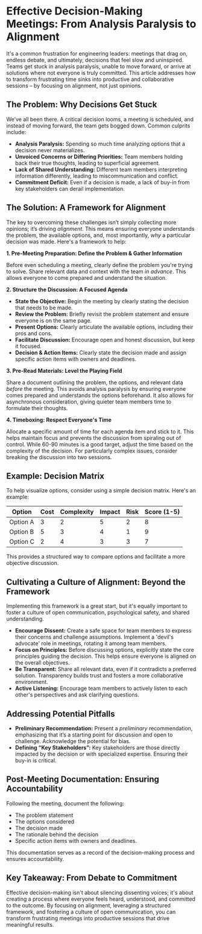 # Effective Decision-Making Meetings: From Analysis Paralysis to Alignment

It's a common frustration for engineering leaders: meetings that drag on, endless debate, and ultimately, decisions that feel slow and uninspired. Teams get stuck in analysis paralysis, unable to move forward, or arrive at solutions where not everyone is truly committed. This article addresses how to transform frustrating time sinks into productive and collaborative sessions – by focusing on alignment, not just opinions.

## The Problem: Why Decisions Get Stuck

We’ve all been there. A critical decision looms, a meeting is scheduled, and instead of moving forward, the team gets bogged down. Common culprits include:

* **Analysis Paralysis:**  Spending so much time analyzing options that a decision never materializes.
* **Unvoiced Concerns or Differing Priorities:** Team members holding back their true thoughts, leading to superficial agreement.
* **Lack of Shared Understanding:**  Different team members interpreting information differently, leading to miscommunication and conflict. 
* **Commitment Deficit:**  Even if a decision is made, a lack of buy-in from key stakeholders can derail implementation.

## The Solution: A Framework for Alignment

The key to overcoming these challenges isn’t simply collecting more opinions; it’s driving *alignment*. This means ensuring everyone understands the problem, the available options, and, most importantly, *why* a particular decision was made. Here's a framework to help:

**1. Pre-Meeting Preparation: Define the Problem & Gather Information**

Before even scheduling a meeting, clearly define the problem you're trying to solve. Share relevant data and context with the team *in advance*. This allows everyone to come prepared and understand the situation.

**2. Structure the Discussion: A Focused Agenda**

*   **State the Objective:** Begin the meeting by clearly stating the decision that needs to be made.
*   **Review the Problem:** Briefly revisit the problem statement and ensure everyone is on the same page.
*   **Present Options:**  Clearly articulate the available options, including their pros and cons.
*   **Facilitate Discussion:** Encourage open and honest discussion, but keep it focused.
*   **Decision & Action Items:**  Clearly state the decision made and assign specific action items with owners and deadlines.

**3. Pre-Read Materials: Level the Playing Field**

Share a document outlining the problem, the options, and relevant data *before* the meeting.  This avoids analysis paralysis by ensuring everyone comes prepared and understands the options beforehand.  It also allows for asynchronous consideration, giving quieter team members time to formulate their thoughts.

**4.  Timeboxing: Respect Everyone's Time**

Allocate a specific amount of time for each agenda item and stick to it. This helps maintain focus and prevents the discussion from spiraling out of control.  While 60-90 minutes is a good target, adjust the time based on the complexity of the decision. For particularly complex issues, consider breaking the discussion into two sessions.



## Example: Decision Matrix

To help visualize options, consider using a simple decision matrix. Here's an example:

| Option | Cost | Complexity | Impact | Risk | Score (1-5) |
|---|---|---|---|---|---|
| Option A | 3 | 2 | 5 | 2 | 8 |
| Option B | 5 | 3 | 4 | 1 | 9 |
| Option C | 2 | 4 | 3 | 3 | 7 |

This provides a structured way to compare options and facilitate a more objective discussion.

## Cultivating a Culture of Alignment: Beyond the Framework

Implementing this framework is a great start, but it's equally important to foster a culture of open communication, psychological safety, and shared understanding. 

* **Encourage Dissent:**  Create a safe space for team members to express their concerns and challenge assumptions. Implement a 'devil's advocate' role in meetings, rotating it among team members.
* **Focus on Principles:** Before discussing options, explicitly state the core principles guiding the decision. This helps ensure everyone is aligned on the overall objectives.
* **Be Transparent:** Share all relevant data, even if it contradicts a preferred solution. Transparency builds trust and fosters a more collaborative environment.
* **Active Listening:** Encourage team members to actively listen to each other's perspectives and ask clarifying questions.




## Addressing Potential Pitfalls

* **Preliminary Recommendation:**  Present a *preliminary* recommendation, emphasizing that it’s a starting point for discussion and open to challenge. Acknowledge the potential for bias.
* **Defining “Key Stakeholders”:** Key stakeholders are those directly impacted by the decision or with specialized expertise. Ensuring their buy-in is critical.

## Post-Meeting Documentation: Ensuring Accountability

Following the meeting, document the following:

*   The problem statement
*   The options considered
*   The decision made
*   The rationale behind the decision
*   Specific action items with owners and deadlines. 

This documentation serves as a record of the decision-making process and ensures accountability.

## Key Takeaway: From Debate to Commitment

Effective decision-making isn't about silencing dissenting voices; it's about creating a process where everyone feels heard, understood, and committed to the outcome. By focusing on alignment, leveraging a structured framework, and fostering a culture of open communication, you can transform frustrating meetings into productive sessions that drive meaningful results.